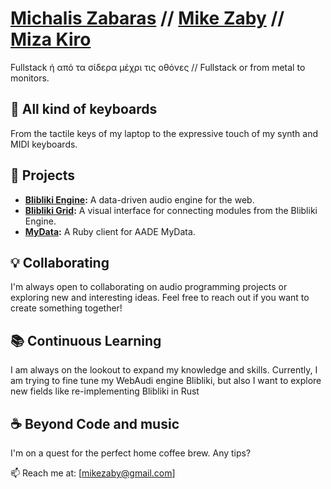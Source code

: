# [Michalis Zabaras](https://www.linkedin.com/in/michalis-zabaras-97b5002b/) // [Mike Zaby](https://github.com/mikezaby) // [Miza Kiro](https://www.youtube.com/@mizakiro)
Fullstack ή από τα σίδερα μέχρι τις οθόνες // Fullstack or from metal to monitors.

## 🎹 All kind of keyboards
From the tactile keys of my laptop to the expressive touch of my synth and MIDI keyboards.

## 🚀 Projects
  - **[Blibliki Engine](https://github.com/blibliki-js/engine):** A data-driven audio engine for the web.
  - **[Blibliki Grid](https://github.com/blibliki-js/grid):** A visual interface for connecting modules from the Blibliki Engine.
  - **[MyData](https://github.com/mikezaby/my_data):** A Ruby client for AADE MyData.

## 💡 Collaborating
I'm always open to collaborating on audio programming projects or exploring new and interesting ideas. Feel free to reach out if you want to create something together!  

## 📚 Continuous Learning
I am always on the lookout to expand my knowledge and skills. Currently, I am trying to fine tune my WebAudi engine Blibliki, but also I want to explore new fields like re-implementing Blibliki in Rust

## ☕️ Beyond Code and music
I'm on a quest for the perfect home coffee brew. Any tips?

📫 Reach me at: [mikezaby@gmail.com]
